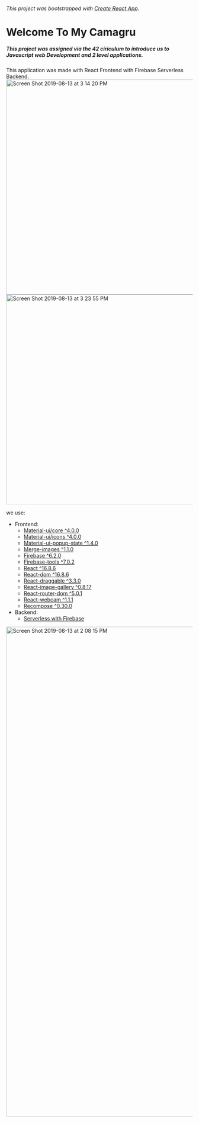 ###### This project was bootstrapped with [Create React App](https://github.com/facebook/create-react-app).

# **Welcome To My Camagru**
##### This project was assigned via the 42 ciriculum to introduce us to Javascript web Development and 2 level applications.

This application was made with React Frontend with Firebase Serverless Backend.
<img width="581" alt="Screen Shot 2019-08-13 at 3 14 20 PM" src="https://user-images.githubusercontent.com/16868451/62981066-23f21300-bddd-11e9-814e-9aa0088876d5.png">
<img width="567" alt="Screen Shot 2019-08-13 at 3 23 55 PM" src="https://user-images.githubusercontent.com/16868451/62981574-65cf8900-bdde-11e9-81dd-3a7564a40fdc.png">

we use:

- Frontend: 
  - [Material-ui/core ^4.0.0](https://material-ui.com/)
  - [Material-ui/icons ^4.0.0](https://material-ui.com/)
  - [Material-ui-popup-state ^1.4.0](https://github.com/jcoreio/material-ui-popup-state#readme)
  - [Merge-images ^1.1.0](https://github.com/lukechilds/merge-images)
  - [Firebase ^6.2.0](https://firebase.google.com/)
  - [Firebase-tools ^7.0.2](https://github.com/firebase/firebase-tools)
  - [React ^16.8.6](https://reactjs.org/)
  - [React-dom ^16.8.6](https://reactjs.org/)
  - [React-draggable ^3.3.0](https://github.com/mzabriskie/react-draggable)
  - [React-image-gallery ^0.8.17](https://github.com/xiaolin/react-image-gallery)
  - [React-router-dom ^5.0.1](https://github.com/ReactTraining/react-router#readme)
  - [React-webcam ^1.1.1](https://github.com/mozmorris/react-webcam)
  - [Recompose ^0.30.0](https://github.com/acdlite/recompose)
- Backend:
  - [Serverless with Firebase](https://firebase.google.com/)
 

<img width="1324" alt="Screen Shot 2019-08-13 at 2 08 15 PM" src="https://user-images.githubusercontent.com/16868451/62977498-dfae4500-bdd3-11e9-9929-4ea053c4be4b.png">
